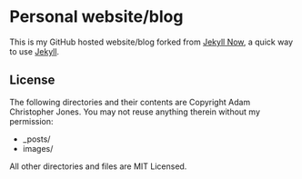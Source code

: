 # Personal website/blog

This is my GitHub hosted website/blog forked from [Jekyll Now](https://github.com/barryclark/jekyll-now), a quick way to use [Jekyll](https://github.com/jekyll/jekyll).

## License

The following directories and their contents are Copyright Adam Christopher Jones.
You may not reuse anything therein without my permission:

* \_posts/
* images/

All other directories and files are MIT Licensed.
